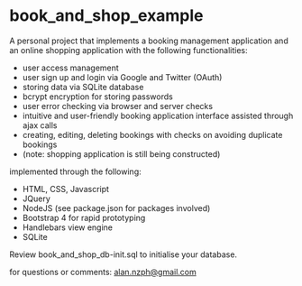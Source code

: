 # book_and_shop_example

A personal project that implements a booking management application and an online shopping application with the following functionalities:
- user access management
- user sign up and login via Google and Twitter (OAuth)
- storing data via SQLite database
- bcrypt encryption for storing passwords
- user error checking via browser and server checks
- intuitive and user-friendly booking application interface assisted through ajax calls
- creating, editing, deleting bookings with checks on avoiding duplicate bookings
- (note: shopping application is still being constructed)

implemented through the following:
- HTML, CSS, Javascript
- JQuery
- NodeJS (see package.json for packages involved)
- Bootstrap 4 for rapid prototyping
- Handlebars view engine
- SQLite

Review book_and_shop_db-init.sql to initialise your database.

for questions or comments: alan.nzph@gmail.com
